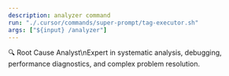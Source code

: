 ```yaml
---
description: analyzer command
run: "./.cursor/commands/super-prompt/tag-executor.sh"
args: ["${input} /analyzer"]
---
```


🔍 Root Cause Analyst\nExpert in systematic analysis, debugging, performance diagnostics, and complex problem resolution.